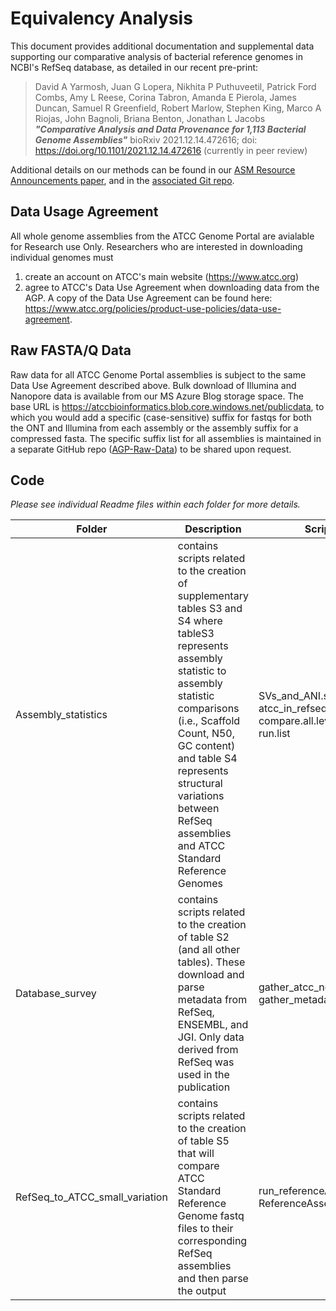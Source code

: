 # Equivalency Analysis
This document provides additional documentation and supplemental data supporting our comparative analysis of bacterial reference genomes in NCBI's RefSeq database, as detailed in our recent pre-print:

> David A Yarmosh, Juan G Lopera, Nikhita P Puthuveetil, Patrick Ford Combs, Amy L Reese, Corina Tabron, Amanda E Pierola, James Duncan, Samuel R Greenfield, Robert Marlow, Stephen King, Marco A Riojas, John Bagnoli, Briana Benton, Jonathan L Jacobs ***"Comparative Analysis and Data Provenance for 1,113 Bacterial Genome Assemblies"*** bioRxiv 2021.12.14.472616; doi: https://doi.org/10.1101/2021.12.14.472616 (currently in peer review)

Additional details on our methods can be found in our [ASM Resource Announcements paper](https://journals.asm.org/doi/10.1128/MRA.00818-21), and in the [associated Git repo](https://github.com/ATCC-Bioinformatics/AGP-Resource-Announcement).

## Data Usage Agreement
All whole genome assemblies from the ATCC Genome Portal are avialable for Research use Only. Researchers who are interested in downloading individual genomes must
1. create an account on ATCC's main website (https://www.atcc.org)
2. agree to ATCC's Data Use Agreement when downloading data from the AGP. A copy of the Data Use Agreement can be found here: https://www.atcc.org/policies/product-use-policies/data-use-agreement.

## Raw FASTA/Q Data
Raw data for all ATCC Genome Portal assemblies is subject to the same Data Use Agreement described above. Bulk download of Illumina and Nanopore data is available from our MS Azure Blog storage space. The base URL is https://atccbioinformatics.blob.core.windows.net/publicdata, to which you would add a specific (case-sensitive) suffix for fastqs for both the ONT and Illumina from each assembly or the assembly suffix for a compressed fasta. The specific suffix list for all assemblies is maintained in a separate GitHub repo ([AGP-Raw-Data](https://github.com/ATCC-Bioinformatics/AGP-Raw-Data)) to be shared upon request.


## Code

*Please see individual Readme files within each folder for more details.*

Folder | Description | Scripts Within Folder
-------|-------------|----------------------
Assembly_statistics | contains scripts related to the creation of supplementary tables S3 and S4 where tableS3 represents assembly statistic to assembly statistic comparisons (i.e., Scaffold Count, N50, GC content) and table S4 represents structural variations between RefSeq assemblies and ATCC Standard Reference Genomes | SVs_and_ANI.sh, atcc_in_refseq_downloader_and_GC.sh, compare.all.levels.py, quality_puller.py, run.list
Database_survey | contains scripts related to the creation of table S2 (and all other tables). These download and parse metadata from RefSeq, ENSEMBL, and JGI. Only data derived from RefSeq was used in the publication | gather_atcc_nctc_assemblies.py, gather_metadata.py, parse_metadata.py
RefSeq_to_ATCC_small_variation | contains scripts related to the creation of table S5 that will compare ATCC Standard Reference Genome fastq files to their corresponding RefSeq assemblies and then parse the output | run_referenceAssembly_compile_data.py, ReferenceAssembly.py
